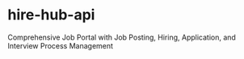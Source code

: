 # hire-hub-api
 Comprehensive Job Portal with Job Posting, Hiring, Application, and Interview Process Management
